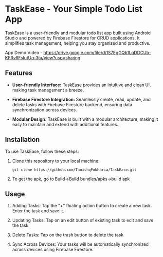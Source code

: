 # TaskEase - Your Simple Todo List App

TaskEase is a user-friendly and modular todo list app built using Android Studio and powered by Firebase Firestore for CRUD applications. It simplifies task management, helping you stay organized and productive.


App Demo Video - https://drive.google.com/file/d/1S7EgGQb1LqDDCUb-KFRv6FsIutUq-3ta/view?usp=sharing



## Features

- **User-friendly Interface:** TaskEase provides an intuitive and clean UI, making task management a breeze.

- **Firebase Firestore Integration:** Seamlessly create, read, update, and delete tasks with Firebase Firestore backend, ensuring data synchronization across devices.

- **Modular Design:** TaskEase is built with a modular architecture, making it easy to maintain and extend with additional features.


## Installation

To use TaskEase, follow these steps:

1. Clone this repository to your local machine:

   ```shell
   git clone https://github.com/TanishqPokharia/TaskEase.git

2. To get the apk, go to Build->Build bundles/apks->build apk

## Usage

1. Adding Tasks: Tap the "+" floating action button to create a new task. Enter the task and save it.

2. Updating Tasks: Tap on an edit button of existing task to edit and save the task.

3. Delete Tasks: Tap on the trash button to delete the task.

4. Sync Across Devices: Your tasks will be automatically synchronized across devices using Firebase Firestore.
